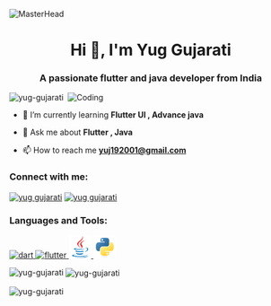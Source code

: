 ![MasterHead](https://img.freepik.com/free-vector/programming-code-icon-made-with-binary-code-coding-hacker-matrix-background-with-digits-1-0_127544-1141.jpg?w=1060)
<h1 align="center">Hi 👋, I'm Yug Gujarati</h1>
<h3 align="center">A passionate flutter and java developer from India</h3>
<img align="right" alt="Coding" width="400" src="https://i.pinimg.com/originals/50/83/e0/5083e0a2a7dcaae07c142e8b87036a27.gif">

<p align="left"> <img src="https://komarev.com/ghpvc/?username=yug-gujarati&label=Profile%20views&color=0e75b6&style=flat" alt="yug-gujarati" /> </p>



- 🌱 I’m currently learning **Flutter UI , Advance java**

- 💬 Ask me about **Flutter , Java**

- 📫 How to reach me **yuj192001@gmail.com**

<h3 align="left">Connect with me:</h3>
<p align="left">
<a href="https://twitter.com/yug gujarati" target="blank"><img align="center" src="https://raw.githubusercontent.com/rahuldkjain/github-profile-readme-generator/master/src/images/icons/Social/twitter.svg" alt="yug gujarati" height="30" width="40" /></a>
<a href="https://linkedin.com/in/yug gujarati" target="blank"><img align="center" src="https://raw.githubusercontent.com/rahuldkjain/github-profile-readme-generator/master/src/images/icons/Social/linked-in-alt.svg" alt="yug gujarati" height="30" width="40" /></a>
</p>

<h3 align="left">Languages and Tools:</h3>
<p align="left"> <a href="https://dart.dev" target="_blank" rel="noreferrer"> <img src="https://www.vectorlogo.zone/logos/dartlang/dartlang-icon.svg" alt="dart" width="40" height="40"/> </a> <a href="https://flutter.dev" target="_blank" rel="noreferrer"> <img src="https://www.vectorlogo.zone/logos/flutterio/flutterio-icon.svg" alt="flutter" width="40" height="40"/> </a> <a href="https://www.java.com" target="_blank" rel="noreferrer"> <img src="https://raw.githubusercontent.com/devicons/devicon/master/icons/java/java-original.svg" alt="java" width="40" height="40"/> </a> <a href="https://www.python.org" target="_blank" rel="noreferrer"> <img src="https://raw.githubusercontent.com/devicons/devicon/master/icons/python/python-original.svg" alt="python" width="40" height="40"/> </a> </p>

<p><img align="left" src="https://github-readme-stats.vercel.app/api/top-langs?username=yug-gujarati&show_icons=true&locale=en&layout=compact" alt="yug-gujarati" /></p>

<p>&nbsp;<img align="center" src="https://github-readme-stats.vercel.app/api?username=yug-gujarati&show_icons=true&locale=en" alt="yug-gujarati" /></p>

<p><img align="center" src="https://github-readme-streak-stats.herokuapp.com/?user=yug-gujarati&" alt="yug-gujarati" /></p>
